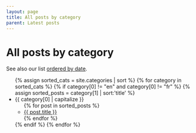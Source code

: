 ```yaml
---
layout: page
title: All posts by category
parent: Latest posts
---
```


# All posts by category

See also our list [ordered by date](..).

<ul>
{% assign sorted_cats = site.categories | sort %}
{% for category in sorted_cats %}
	{% if category[0] != "en" and category[0] != "fr" %}
		{% assign sorted_posts = category[1] | sort:'title' %}
		<li>{{ category[0] | capitalize }}
		<ul>
		  {% for post in sorted_posts %}
		    <li><a href="{{ post.url }}">{{ post.title }}</a></li>
		  {% endfor %}
		</ul>
		</li>
	{% endif %}
{% endfor %}
</ul>
